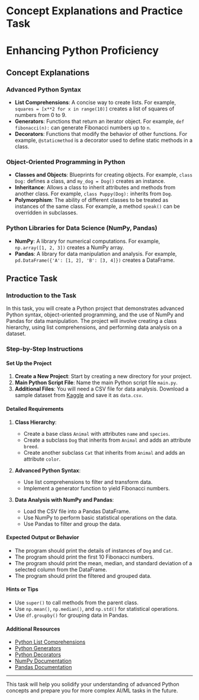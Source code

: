 # Concept Explanations and Practice Task

# Enhancing Python Proficiency

## Concept Explanations

### Advanced Python Syntax
- **List Comprehensions**: A concise way to create lists. For example, `squares = [x**2 for x in range(10)]` creates a list of squares of numbers from 0 to 9.
- **Generators**: Functions that return an iterator object. For example, `def fibonacci(n):` can generate Fibonacci numbers up to `n`.
- **Decorators**: Functions that modify the behavior of other functions. For example, `@staticmethod` is a decorator used to define static methods in a class.

### Object-Oriented Programming in Python
- **Classes and Objects**: Blueprints for creating objects. For example, `class Dog:` defines a class, and `my_dog = Dog()` creates an instance.
- **Inheritance**: Allows a class to inherit attributes and methods from another class. For example, `class Puppy(Dog):` inherits from `Dog`.
- **Polymorphism**: The ability of different classes to be treated as instances of the same class. For example, a method `speak()` can be overridden in subclasses.

### Python Libraries for Data Science (NumPy, Pandas)
- **NumPy**: A library for numerical computations. For example, `np.array([1, 2, 3])` creates a NumPy array.
- **Pandas**: A library for data manipulation and analysis. For example, `pd.DataFrame({'A': [1, 2], 'B': [3, 4]})` creates a DataFrame.

## Practice Task

### Introduction to the Task
In this task, you will create a Python project that demonstrates advanced Python syntax, object-oriented programming, and the use of NumPy and Pandas for data manipulation. The project will involve creating a class hierarchy, using list comprehensions, and performing data analysis on a dataset.

### Step-by-Step Instructions

#### Set Up the Project
1. **Create a New Project**: Start by creating a new directory for your project.
2. **Main Python Script File**: Name the main Python script file `main.py`.
3. **Additional Files**: You will need a CSV file for data analysis. Download a sample dataset from [Kaggle](https://www.kaggle.com/datasets) and save it as `data.csv`.

#### Detailed Requirements
1. **Class Hierarchy**:
   - Create a base class `Animal` with attributes `name` and `species`.
   - Create a subclass `Dog` that inherits from `Animal` and adds an attribute `breed`.
   - Create another subclass `Cat` that inherits from `Animal` and adds an attribute `color`.

2. **Advanced Python Syntax**:
   - Use list comprehensions to filter and transform data.
   - Implement a generator function to yield Fibonacci numbers.

3. **Data Analysis with NumPy and Pandas**:
   - Load the CSV file into a Pandas DataFrame.
   - Use NumPy to perform basic statistical operations on the data.
   - Use Pandas to filter and group the data.

#### Expected Output or Behavior
- The program should print the details of instances of `Dog` and `Cat`.
- The program should print the first 10 Fibonacci numbers.
- The program should print the mean, median, and standard deviation of a selected column from the DataFrame.
- The program should print the filtered and grouped data.

#### Hints or Tips
- Use `super()` to call methods from the parent class.
- Use `np.mean()`, `np.median()`, and `np.std()` for statistical operations.
- Use `df.groupby()` for grouping data in Pandas.

#### Additional Resources
- [Python List Comprehensions](https://docs.python.org/3/tutorial/datastructures.html#list-comprehensions)
- [Python Generators](https://docs.python.org/3/tutorial/classes.html#generators)
- [Python Decorators](https://realpython.com/primer-on-python-decorators/)
- [NumPy Documentation](https://numpy.org/doc/)
- [Pandas Documentation](https://pandas.pydata.org/pandas-docs/stable/)

---

This task will help you solidify your understanding of advanced Python concepts and prepare you for more complex AI/ML tasks in the future.